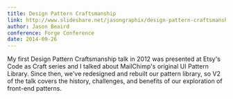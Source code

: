 ```yaml
---
title: Design Pattern Craftsmanship
link: http://www.slideshare.net/jasongraphix/design-pattern-craftsmanship-37475215
author: Jason Beaird
conference: Forge Conference
date: 2014-09-26
---
```


My first Design Pattern Craftsmanship talk in 2012 was presented at Etsy's Code as Craft series and I talked about MailChimp's original UI Pattern Library. Since then, we've redesigned and rebuilt our pattern library, so V2 of the talk covers the history, challenges, and benefits of our exploration of front-end patterns.
